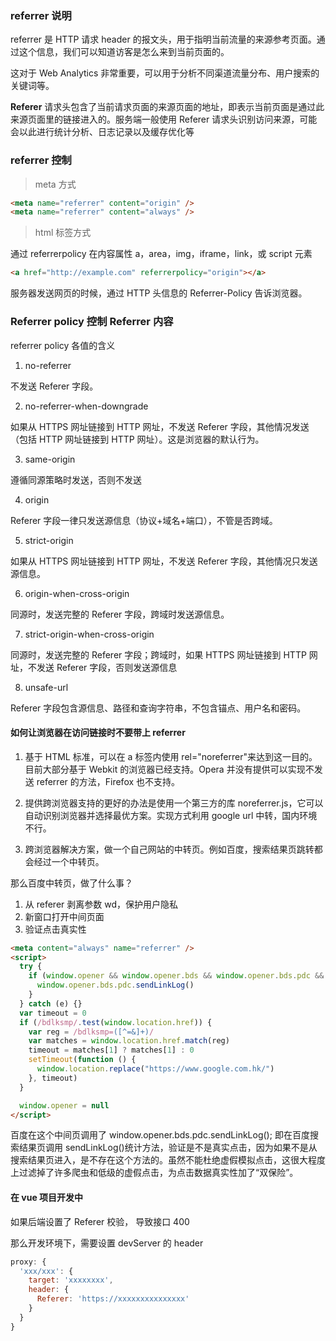 ### referrer 说明

referrer 是 HTTP 请求 header 的报文头，用于指明当前流量的来源参考页面。通过这个信息，我们可以知道访客是怎么来到当前页面的。

这对于 Web Analytics 非常重要，可以用于分析不同渠道流量分布、用户搜索的关键词等。

**Referer** 请求头包含了当前请求页面的来源页面的地址，即表示当前页面是通过此来源页面里的链接进入的。服务端一般使用 Referer 请求头识别访问来源，可能会以此进行统计分析、日志记录以及缓存优化等

### referrer 控制

> meta 方式

```html
<meta name="referrer" content="origin" />
<meta name="referrer" content="always" />
```

> html 标签方式

通过 referrerpolicy 在内容属性 a，area，img，iframe，link，或 script 元素

```html
<a href="http://example.com" referrerpolicy="origin"></a>
```

服务器发送网页的时候，通过 HTTP 头信息的 Referrer-Policy 告诉浏览器。

### Referrer policy 控制 Referrer 内容

referrer policy 各值的含义

1. no-referrer

不发送 Referer 字段。

2. no-referrer-when-downgrade

如果从 HTTPS 网址链接到 HTTP 网址，不发送 Referer 字段，其他情况发送（包括 HTTP 网址链接到 HTTP 网址）。这是浏览器的默认行为。

3. same-origin

遵循同源策略时发送，否则不发送

4. origin

Referer 字段一律只发送源信息（协议+域名+端口），不管是否跨域。

5. strict-origin

如果从 HTTPS 网址链接到 HTTP 网址，不发送 Referer 字段，其他情况只发送源信息。

6. origin-when-cross-origin

同源时，发送完整的 Referer 字段，跨域时发送源信息。

7. strict-origin-when-cross-origin

同源时，发送完整的 Referer 字段；跨域时，如果 HTTPS 网址链接到 HTTP 网址，不发送 Referer 字段，否则发送源信息

8. unsafe-url

Referer 字段包含源信息、路径和查询字符串，不包含锚点、用户名和密码。

#### 如何让浏览器在访问链接时不要带上 referrer

1. 基于 HTML 标准，可以在 a 标签内使用 rel="noreferrer"来达到这一目的。目前大部分基于 Webkit 的浏览器已经支持。Opera 并没有提供可以实现不发送 referrer 的方法，Firefox 也不支持。

2. 提供跨浏览器支持的更好的办法是使用一个第三方的库 noreferrer.js，它可以自动识别浏览器并选择最优方案。实现方式利用 google url 中转，国内环境不行。

3. 跨浏览器解决方案，做一个自己网站的中转页。例如百度，搜索结果页跳转都会经过一个中转页。

那么百度中转页，做了什么事？

1. 从 referer 剥离参数 wd，保护用户隐私
2. 新窗口打开中间页面
3. 验证点击真实性

```html
<meta content="always" name="referrer" />
<script>
  try {
    if (window.opener && window.opener.bds && window.opener.bds.pdc && window.opener.bds.pdc.sendLinkLog) {
      window.opener.bds.pdc.sendLinkLog()
    }
  } catch (e) {}
  var timeout = 0
  if (/bdlksmp/.test(window.location.href)) {
    var reg = /bdlksmp=([^=&]+)/
    var matches = window.location.href.match(reg)
    timeout = matches[1] ? matches[1] : 0
    setTimeout(function () {
      window.location.replace("https://www.google.com.hk/")
    }, timeout)
  }

  window.opener = null
</script>
```

百度在这个中间页调用了 window.opener.bds.pdc.sendLinkLog(); 即在百度搜索结果页调用 sendLinkLog()统计方法，验证是不是真实点击，因为如果不是从搜索结果页进入，是不存在这个方法的。虽然不能杜绝虚假模拟点击，这很大程度上过滤掉了许多爬虫和低级的虚假点击，为点击数据真实性加了“双保险”。

#### 在 vue 项目开发中

如果后端设置了 Referer 校验， 导致接口 400

那么开发环境下，需要设置 devServer 的 header

```js
proxy: {
  'xxx/xxx': {
    target: 'xxxxxxxx',
    header: {
      Referer: 'https://xxxxxxxxxxxxxxx'
    }
  }
}
```
